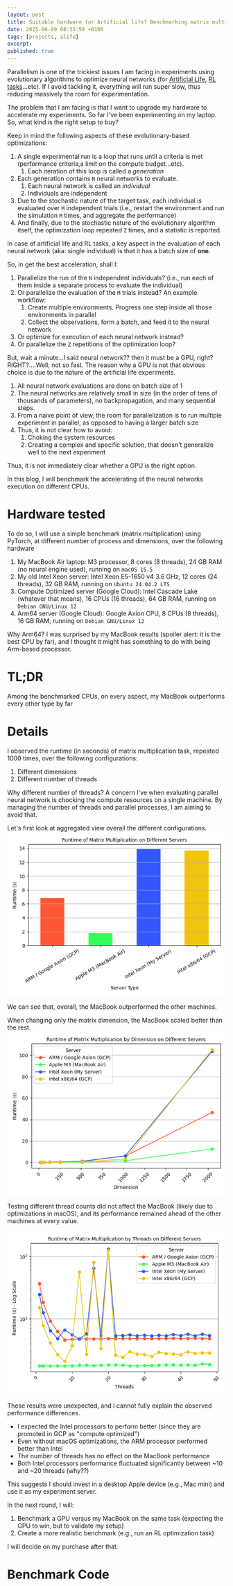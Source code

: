 ```yaml
---
layout: post
title: Suitable hardware for Artificial life? Benchmarking matrix multiplication
date: 2025-06-09 08:33:58 +0100
tags: [projects, alife]
excerpt: 
published: true
---
```

Parallelism is one of the trickiest issues I am facing in experiments using evolutionary algorithms to optimize neural networks (for [Artificial Life](https://en.wikipedia.org/wiki/Artificial_life), [RL tasks](https://gymnasium.farama.org/)...etc). If I avoid tackling it, everything will run super slow, thus reducing massively the room for experimentation. 

The problem that I am facing is that I want to upgrade my hardware to accelerate my experiments. So far I've been experimenting on my laptop. So, what kind is the right setup to buy?

Keep in mind the following aspects of these evolutionary-based optimizations:
1. A single experimental run is a loop that runs until a criteria is met (performance criteria,a limit on the compute budget...etc). 
   1. Each iteration of this loop is called a _generation_
2. Each generation contains `N` neural networks to evaluate. 
   1. Each neural network is called an _individual_
   2. Individuals are independent
3. Due to the stochastic nature of the target task, each individual is evaluated over `M` independent trials (i.e., restart the environment and run the simulation `M` times, and aggregate the performance)
4. And finally, due to the stochastic nature of the evolutionary algorithm itself, the optimization loop repeated `Z` times, and a statistic is reported.

In case of artificial life and RL tasks, a key aspect in the evaluation of each neural network (aka: single individual) is that it has a batch size of **one**.

So, in get the best acceleration, shall I:
1. Parallelize the run of the `N` independent individuals? (i.e., run each of them inside a separate process to evaluate the individual)
2. Or parallelize the evaluation of the `M` trials instead? An example workflow:
   1. Create multiple environments. Progress one step inside all those environments in parallel
   2. Collect the observations, form a batch, and feed it to the neural network
3. Or optimize for execution of each neural network instead? 
4. Or parallelize the `Z` repetitions of the optimization loop?

But, wait a minute...I said neural network?? then it must be a GPU, right? RIGHT?....Well, not so fast. The reason why a GPU is not that obvious choice is due to the nature of the artificial life experiments.
1. All neural network evaluations are done on batch size of 1
2. The neural networks are relatively small in size (in the order of tens of thousands of parameters), no backpropagation, and many sequential steps.
3. From a naive point of view, the room for parallelization is to run multiple experiment in parallel, as opposed to having a larger batch size
4. Thus, it is not clear how to avoid:
   1. Choking the system resources
   2. Creating a complex and specific solution, that doesn't generalize well to the next experiment

Thus, it is not immediately clear whether a GPU is the right option.

In this blog, I will benchmark the accelerating of the neural networks execution on different CPUs.

# Hardware tested
To do so, I will use a simple benchmark (matrix multiplication) using PyTorch, at different number of process and dimensions, over the following hardware
1. My MacBook Air laptop: M3 processor, 8 cores (8 threads), 24 GB RAM (no neural engine used), running on `macOS 15.5`
2. My old Intel Xeon server: Intel Xeon E5-1650 v4 3.6 GHz, 12 cores (24 threads), 32 GB RAM, running on `Ubuntu 24.04.2 LTS`
3. Compute Optimized server (Google Cloud): Intel Cascade Lake (whatever that means), 16 CPUs (16 threads), 64 GB RAM, running on `Debian GNU/Linux 12`
4. Arm64 server (Google Cloud): Google Axion CPU, 8 CPUs (8 threads), 16 GB RAM, running on `Debian GNU/Linux 12`

Why Arm64? I was surprised by my MacBook results (spoiler alert: it is the best CPU by far), and I thought it might has something to do with being Arm-based processor.

# TL;DR
Among the benchmarked CPUs, on every aspect, my MacBook outperforms every other type by far

# Details

I observed the runtime (in seconds) of matrix multiplication task, repeated 1000 times, over the following configurations:
   1. Different dimensions
   2. Different number of threads

Why different number of threads? A concern I've when evaluating parallel neural network is chocking the compute resources on a single machine. By managing the number of threads and parallel processes, I am aiming to avoid that.

Let's first look at aggregated view overall the different configurations.
![Overall Runtime](/assets/images/matrix_multip/runtime_comparison.png)

We can see that, overall, the MacBook outperformed the other machines.

When changing only the matrix dimension, the MacBook scaled better than the rest.
![Average Runtime VS dimension](/assets/images/matrix_multip/runtime_by_dimension.png)

Testing different thread counts did not affect the MacBook (likely due to optimizations in macOS), and its performance remained ahead of the other machines at every value.

![Average Runtime VS Number of Threads](/assets/images/matrix_multip/runtime_by_server_thread.png)

These results were unexpected, and I cannot fully explain the observed performance differences.
- I expected the Intel processors to perform better (since they are promoted in GCP as "compute optimized")
- Even without macOS optimizations, the ARM processor performed better than Intel
- The number of threads has no effect on the MacBook performance
- Both Intel processors performance fluctuated significantly between ~10 and ~20 threads (why??)

This suggests I should invest in a desktop Apple device (e.g., Mac mini) and use it as my experiment server.

In the next round, I will:
1. Benchmark a GPU versus my MacBook on the same task (expecting the GPU to win, but to validate my setup)
2. Create a more realistic benchmark (e.g., run an RL optimization task)

I will decide on my purchase after that.

# Benchmark Code
<script src="https://gist.github.com/osm3000/fda61a0aae3ad1303ab141ca80bf4d87.js"></script>